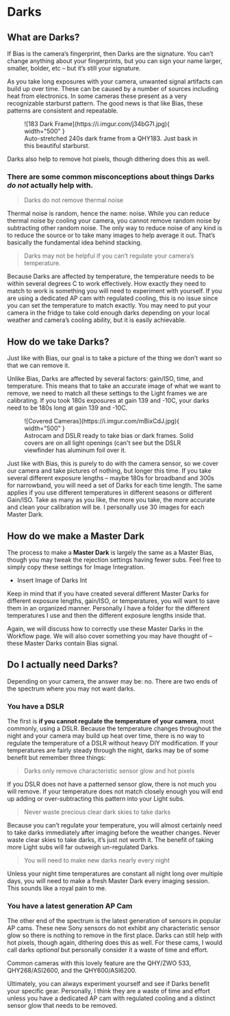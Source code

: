 # Darks
## What are Darks?
If Bias is the camera’s fingerprint, then Darks are the signature. You can’t change anything about your fingerprints, but you can sign your name larger, smaller, bolder, etc – but it’s still your signature.
 
As you take long exposures with your camera, unwanted signal artifacts can build up over time. These can be caused by a number of sources including heat from electronics. In some cameras these present as a very recognizable starburst pattern. The good news is that like Bias, these patterns are consistent and repeatable. 

<figure markdown>
  ![183 Dark Frame](https://i.imgur.com/j34bG7I.jpg){ width="500" }
  <figcaption>Auto-stretched 240s dark frame from a QHY183. Just bask in this beautiful starburst.</figcaption>
</figure>

Darks also help to remove hot pixels, though dithering does this as well. 

### There are some common misconceptions about things Darks *do not* actually help with. 

> Darks do not remove thermal noise

Thermal noise is random, hence the name: noise. While you can reduce thermal noise by cooling your camera, you cannot remove random noise by subtracting other random noise. The only way to reduce noise of any kind is to reduce the source or to take many images to help average it out. That’s basically the fundamental idea behind stacking.

> Darks may not be helpful if you can’t regulate your camera’s temperature.

Because Darks are affected by temperature, the temperature needs to be within several degrees C to work effectively. How exactly they need to match to work is something you will need to experiment with yourself. If you are using a dedicated AP cam with regulated cooling, this is no issue since you can set the temperature to match exactly. You may need to put your camera in the fridge to take cold enough darks depending on your local weather and camera’s cooling ability, but it is easily achievable. 

## How do we take Darks?

Just like with Bias, our goal is to take a picture of the thing we don’t want so that we can remove it. 

Unlike Bias, Darks are affected by several factors: gain/ISO, time, and temperature. This means that to take an accurate image of what we want to remove, we need to match all these settings to the Light frames we are calibrating. If you took 180s exposures at gain 139 and -10C, your darks need to be 180s long at gain 139 and -10C. 

<figure markdown>
  ![Covered Cameras](https://i.imgur.com/mBixCdJ.jpg){ width="500" }
  <figcaption>Astrocam and DSLR ready to take bias or dark frames. Solid covers are on all light openings (can't see but the DSLR viewfinder has aluminum foil over it. </figcaption>
</figure>

Just like with Bias, this is purely to do with the camera sensor, so we cover our camera and take pictures of nothing, but longer this time.  If you take several different exposure lengths – maybe 180s for broadband and 300s for narrowband, you will need a set of Darks for each time length. The same applies if you use different temperatures in different seasons or different Gain/ISO. Take as many as you like, the more you take, the more accurate and clean your calibration will be. I personally use 30 images for each Master Dark. 

## How do we make a Master Dark

The process to make a **Master Dark** is largely the same as a Master Bias, though you may tweak the rejection settings having fewer subs. Feel free to simply copy these settings for Image Integration. 

- Insert Image of Darks Int

Keep in mind that if you have created several different Master Darks for different exposure lengths, gain/ISO, or temperatures, you will want to save them in an organized manner. Personally I have a folder for the different temperatures I use and then the different exposure lengths inside that. 

Again, we will discuss how to correctly use these Master Darks in the Workflow page. We will also cover something you may have thought of – these Master Darks contain Bias signal. 

## Do I actually need Darks?
Depending on your camera, the answer may be: no. There are two ends of the spectrum where you may not want darks. 

### You have a DSLR
The first is **if you cannot regulate the temperature of your camera**, most commonly, using a DSLR. Because the temperature changes throughout the night and your camera may build up heat over time, there is no way to regulate the temperature of a DSLR without heavy DIY modification. If your temperatures are fairly steady through the night, darks may be of some benefit but remember three things:
> Darks only remove characteristic sensor glow and hot pixels

If you DSLR does not have a patterned sensor glow, there is not much you will remove. If your temperature does not match closely enough you will end up adding or over-subtracting this pattern into your Light subs.
> Never waste precious clear dark skies to take darks

Because you can’t regulate your temperature, you will almost certainly need to take darks immediately after imaging before the weather changes. Never waste clear skies to take darks, it’s just not worth it. The benefit of taking more Light subs will far outweigh un-regulated Darks. 
> You will need to make new darks nearly every night

Unless your night time temperatures are constant all night long over multiple days, you will need to make a fresh Master Dark every imaging session. This sounds like a royal pain to me. 

### You have a latest generation AP Cam

The other end of the spectrum is the latest generation of sensors in popular AP cams. These new Sony sensors do not exhibit any characteristic sensor glow so there is nothing to remove in the first place. Darks can still help with hot pixels, though again, dithering does this as well. For these cams, I would call darks *optional* but personally consider it a waste of time and effort. 

Common cameras with this lovely feature are the QHY/ZWO 533, QHY268/ASI2600, and the QHY600/ASI6200. 

Ultimately, you can always experiment yourself and see if Darks benefit your specific gear. Personally, I think they are a waste of time and effort unless you have a dedicated AP cam with regulated cooling and a distinct sensor glow that needs to be removed. 
